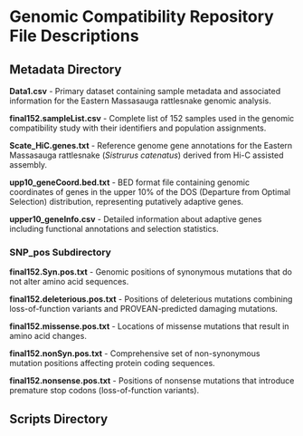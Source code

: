 # Genomic Compatibility Repository File Descriptions

## Metadata Directory

**Data1.csv** - Primary dataset containing sample metadata and associated information for the Eastern Massasauga rattlesnake genomic analysis.

**final152.sampleList.csv** - Complete list of 152 samples used in the genomic compatibility study with their identifiers and population assignments.

**Scate_HiC.genes.txt** - Reference genome gene annotations for the Eastern Massasauga rattlesnake (*Sistrurus catenatus*) derived from Hi-C assisted assembly.

**upp10_geneCoord.bed.txt** - BED format file containing genomic coordinates of genes in the upper 10% of the DOS (Departure from Optimal Selection) distribution, representing putatively adaptive genes.

**upper10_geneInfo.csv** - Detailed information about adaptive genes including functional annotations and selection statistics.

### SNP_pos Subdirectory

**final152.Syn.pos.txt** - Genomic positions of synonymous mutations that do not alter amino acid sequences.

**final152.deleterious.pos.txt** - Positions of deleterious mutations combining loss-of-function variants and PROVEAN-predicted damaging mutations.

**final152.missense.pos.txt** - Locations of missense mutations that result in amino acid changes.

**final152.nonSyn.pos.txt** - Comprehensive set of non-synonymous mutation positions affecting protein coding sequences.

**final152.nonsense.pos.txt** - Positions of nonsense mutations that introduce premature stop codons (loss-of-function variants).

## Scripts Directory